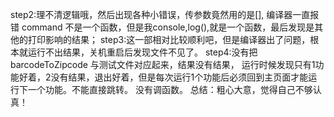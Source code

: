 step2:理不清逻辑哦，然后出现各种小错误，传参数竟然用的是[],
编译器一直报错 command 不是一个函数，但是我console,log(),就是一个函数，最后发现是其他的打印影响的结果；
step3:这一部相对比较顺利吧，但是编译器出了问题，根本就运行不出结果，关机重启后发现文件不见了。
step4:没有把barcodeToZipcode 与测试文件对应起来，结果没有结果，
运行时候发现只有1功能好着，2没有结果，退出好着，但是每次运行1个功能后必须回到主页面才能运行下一个功能。不能直接跳转。
没有调函数。
总结：粗心大意，觉得自己不够认真！


